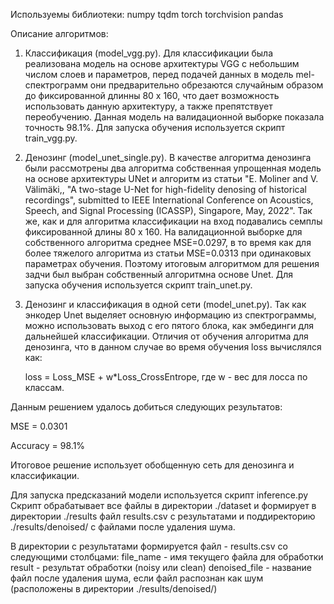 Используемы библиотеки: 
 numpy 
 tqdm 
 torch 
 torchvision 
 pandas 

Описание алгоритмов: 
1.  Классификация (model_vgg.py).  Для  классификации  была  реализована  модель  на  основе 
архитектуры VGG c небольшим числом слоев и параметров, перед подачей данных 
в модель mel-спектрограмм они предварительно обрезаются случайным образом 
до фиксированной длинны 80  x 160, что дает возможность использовать данную 
архитектуру,  а  также  препятствует  переобучению.  Данная  модель  на 
валидационной  выборке  показала  точность    98.1%.  Для  запуска  обучения 
используется скрипт train_vgg.py. 
2.  Денозинг (model_unet_single.py). В качестве алгоритма денозинга были рассмотрены два алгоритма собственная упрощенная модель 
на основе архитектуры UNet и алгоритм из статьи "E. Moliner and V. Välimäki,, "A two-stage U-Net for high-fidelity denosing of historical recordings", submitted to IEEE International Conference on Acoustics, Speech, and Signal Processing (ICASSP), Singapore, May, 2022". 
Так же, как и для алгоритма классификации на вход 
подавались семплы фиксированной длины 80 х 160. На валидационной выборке для собственного алгоритма среднее MSE=0.0297, в то время как 
для более тяжелого алгоритма из статьи MSE=0.0313 при одинаковых параметрах обучения. Поэтому итоговым алгоритмом для решения задчи был выбран собственный алгоритмна основе Unet. Для запуска обучения используется 
скрипт train_unet.py.
3. Денозинг и классификация в одной сети (model_unet.py).
Так как энкодер Unet выделяет основную информацию из спектрограммы, можно использовать выход с его пятого блока, как эмбединги для дальнейшей классификации.
Отличия от обучения алгоритма для денозинга, что в данном случае во время обучения loss вычислялся как:
   
   loss = Loss_MSE + w*Loss_CrossEntrope, где w - вес для лосса по классам.

Данным решением удалось добиться следующих результатов:

   MSE = 0.0301

   Accuracy = 98.1%

Итоговое решение использует обобщенную сеть для денозинга и классификации.   
   

Для запуска предсказаний модели используется скрипт inference.py 
Скрипт обрабатывает все файлы в директории ./dataset и формирует в директории ./results 
файл  results.csv  с  результатами  и  поддиректорию  ./results/denoised/  с  файлами  после 
удаления шума. 

В директории с результатами формируется файл - results.csv со следующими столбцами: 
file_name - имя текущего файла для обработки 
result - результат обработки (noisy или clean) 
denoised_file - название файл после удаления шума, если файл распознан как шум 
(расположены в директории ./results/denoised/) 